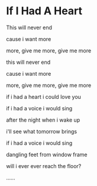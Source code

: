 # If I Had A Heart

This will never end

cause i want more

more, give me more, give me more

this will never end

cause i want more

more, give me more, give me more

if i had a heart i could love you

if i had a voice i would sing

after the night when i wake up

i'll see what tomorrow brings

if i had a voice i would sing

dangling feet from window frame

will i ever ever reach the floor?

……